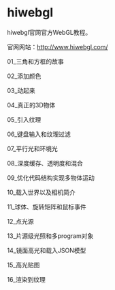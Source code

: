 # hiwebgl
hiwebgl官网官方WebGL教程。

官网网站：http://www.hiwebgl.com/

01_三角和方框的故事

02_添加颜色

03_动起来

04_真正的3D物体

05_引入纹理

06_键盘输入和纹理过滤

07_平行光和环境光

08_深度缓存、透明度和混合

09_优化代码结构实现多物体运动

10_载入世界以及相机简介

11_球体、旋转矩阵和鼠标事件

12_点光源

13_片源级光照和多program对象

14_镜面高光和载入JSON模型

15_高光贴图

16_渲染到纹理
